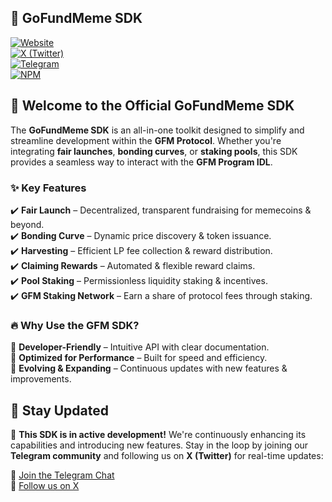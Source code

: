 ## 🚀 GoFundMeme SDK  

[![Website](https://img.shields.io/badge/Website-GoFundMeme.io-blue?style=for-the-badge)](https://www.gofundmeme.io)  
[![X (Twitter)](https://img.shields.io/badge/X-@GoFundMemes-black?style=for-the-badge)](https://x.com/GoFundMemes)  
[![Telegram](https://img.shields.io/badge/Telegram-Join%20Chat-blue?style=for-the-badge)](https://t.me/gofundmeme)  
[![NPM](https://img.shields.io/npm/v/gfm-sdk?color=red&label=NPM&style=for-the-badge)](https://www.npmjs.com/package/gfm-sdk)  



## 🎉 Welcome to the Official **GoFundMeme SDK**  

The **GoFundMeme SDK** is an all-in-one toolkit designed to simplify and streamline development within the **GFM Protocol**. Whether you're integrating **fair launches**, **bonding curves**, or **staking pools**, this SDK provides a seamless way to interact with the **GFM Program IDL**.  

### ✨ Key Features  

✔️ **Fair Launch** – Decentralized, transparent fundraising for memecoins & beyond.  
✔️ **Bonding Curve** – Dynamic price discovery & token issuance.  
✔️ **Harvesting** – Efficient LP fee collection & reward distribution.  
✔️ **Claiming Rewards** – Automated & flexible reward claims.  
✔️ **Pool Staking** – Permissionless liquidity staking & incentives.  
✔️ **GFM Staking Network** – Earn a share of protocol fees through staking.  

### 🔥 Why Use the GFM SDK?  

🔹 **Developer-Friendly** – Intuitive API with clear documentation.  
🔹 **Optimized for Performance** – Built for speed and efficiency.  
🔹 **Evolving & Expanding** – Continuous updates with new features & improvements.  



## 📢 Stay Updated  

🚀 **This SDK is in active development!** We're continuously enhancing its capabilities and introducing new features. Stay in the loop by joining our **Telegram community** and following us on **X (Twitter)** for real-time updates:  

📢 [Join the Telegram Chat](https://t.me/gofundmeme)  
📢 [Follow us on X](https://x.com/GoFundMemes)  

